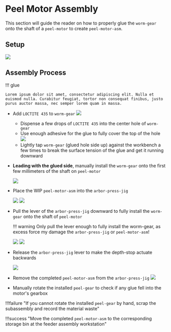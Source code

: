 # Peel Motor Assembly

This section will guide the reader on how to properly glue the `worm-gear` onto the shaft of a `peel-motor` to create `peel-motor-asm`.

## Setup
![](img/img1.webp)

## Assembly Process
!!! glue

    Lorem ipsum dolor sit amet, consectetur adipiscing elit. Nulla et
    euismod nulla. Curabitur feugiat, tortor non consequat finibus, justo
    purus auctor massa, nec semper lorem quam in massa.
	
* Add `LOCTITE 435` to `worm-gear`
		![](img/img2.webp)
	* Dispense a few drops of `LOCTITE 435` into the center hole of `worm-gear`
	* Use enough adhesive for the glue to fully cover the top of the hole		![](img/img4.webp)
	* Lightly tap `worm-gear` (glued hole side up) against the workbench a few times to break the surface tension of the glue and get it running downward
* **Leading with the glued side**, manually install the `worm-gear` onto the first few millimeters of the shaft on `peel-motor`

	![](img/img5.webp)

* Place the WIP `peel-motor-asm` into the `arbor-press-jig`

	![](img/img7.webp)
	![](img/img8.webp)

* Pull the lever of the `arbor-press-jig` downward to fully install the `worm-gear` onto the shaft of `peel-motor`

	!!! warning
		Only pull the lever enough to fully install the worm-gear, as excess force my damage the `arbor-press-jig` or `peel-motor-asm`!

	![](img/img10.webp)
	![](img/img11.webp)	
		
* Release the `arbor-press-jig` lever to make the depth-stop actuate backwards

	![](img/img12.webp)

*  Remove the completed `peel-motor-asm` from the `arbor-press-jig`
	![](img/img13.webp)

* Manually rotate the installed `peel-gear` to check if any glue fell into the motor's gearbox

!!!failure "If you cannot rotate the installed `peel-gear` by hand, scrap the subassembly and record the material waste"
	
!!!success "Move the completed `peel-motor-asm` to the corresponding storage bin at the feeder assembly workstation"
